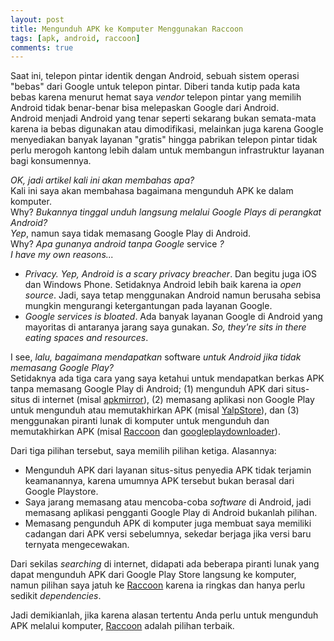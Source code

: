 ```yaml
---
layout: post
title: Mengunduh APK ke Komputer Menggunakan Raccoon
tags: [apk, android, raccoon]
comments: true
---
```


Saat ini, telepon pintar identik dengan Android, sebuah sistem operasi "bebas" dari Google untuk telepon pintar. Diberi tanda kutip pada kata bebas karena menurut hemat saya _vendor_ telepon pintar yang memilih Android tidak benar-benar bisa melepaskan Google dari Android.  
Android menjadi Android yang tenar seperti sekarang bukan semata-mata karena ia bebas digunakan atau dimodifikasi, melainkan juga karena Google menyediakan banyak layanan "gratis" hingga pabrikan telepon pintar tidak perlu merogoh kantong lebih dalam untuk membangun infrastruktur layanan bagi konsumennya.

_OK, jadi artikel kali ini akan membahas apa?_  
Kali ini saya akan membahasa bagaimana mengunduh APK ke dalam komputer.  
Why? _Bukannya tinggal unduh langsung melalui Google Plays di perangkat Android?_  
_Yep_, namun saya tidak memasang Google Play di Android.  
Why? _Apa gunanya android tanpa Google_ service _?_  
_I have my own reasons..._  

- _Privacy. Yep, Android is a scary privacy breacher_. Dan begitu juga iOS dan Windows Phone. Setidaknya Android lebih baik karena ia _open source_. Jadi, saya tetap menggunakan Android namun berusaha sebisa mungkin mengurangi ketergantungan pada layanan Google.  
- _Google services is bloated_. Ada banyak layanan Google di Android yang mayoritas di antaranya jarang saya gunakan. _So, they're sits in there eating spaces and resources_.  

I see, _lalu, bagaimana mendapatkan_ software _untuk Android jika tidak memasang Google Play?_  
Setidaknya ada tiga cara yang saya ketahui untuk mendapatkan berkas APK tanpa memasang Google Play di Android; (1) mengunduh APK dari situs-situs di internet (misal [apkmirror](http://www.apkmirror.com)), (2) memasang aplikasi non Google Play untuk mengunduh atau memutakhirkan APK (misal [YalpStore](https://github.com/yeriomin/YalpStore)), dan (3) menggunakan piranti lunak di komputer untuk mengunduh dan memutakhirkan APK (misal [Raccoon](http://raccoon.onyxbits.de/) dan [googleplaydownloader](https://framagit.org/tuxicoman/googleplaydownloader)).

Dari tiga pilihan tersebut, saya memilih pilihan ketiga. Alasannya:

- Mengunduh APK dari layanan situs-situs penyedia APK tidak terjamin keamanannya, karena umumnya APK tersebut bukan berasal dari Google Playstore.
- Saya jarang memasang atau mencoba-coba _software_ di Android, jadi memasang aplikasi pengganti Google Play di Android bukanlah pilihan.
- Memasang pengunduh APK di komputer juga membuat saya memiliki cadangan dari APK versi sebelumnya, sekedar berjaga jika versi baru ternyata mengecewakan.

Dari sekilas _searching_ di internet, didapati ada beberapa piranti lunak yang dapat mengunduh APK dari Google Play Store langsung ke komputer, namun pilihan saya jatuh ke [Raccoon](http://raccoon.onyxbits.de/) karena ia ringkas dan hanya perlu sedikit _dependencies_.

Jadi demikianlah, jika karena alasan tertentu Anda perlu untuk mengunduh APK melalui komputer, [Raccoon](http://raccoon.onyxbits.de/) adalah pilihan terbaik.
